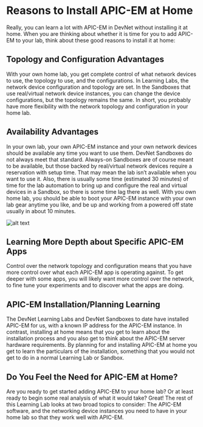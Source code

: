 
#  Reasons to Install APIC-EM at Home
Really, you can learn a lot with APIC-EM in DevNet without installing it at home. When you are thinking about whether it is time for you to add APIC-EM to your lab, think about these good reasons to install it at home:

## Topology and Configuration Advantages
With your own home lab, you get complete control of what network devices to use, the topology to use, and the configurations. In Learning Labs, the network device configuration and topology are set. In the Sandboxes that use real/virtual network device instances, you can change the device configurations, but the topology remains the same. In short, you probably have more flexibility with the network topology and configuration in your home lab.

## Availability Advantages
In your own lab, your own APIC-EM instance and your own network devices should be available any time you want to use them. DevNet Sandboxes do not always meet that standard. Always-on Sandboxes are of course meant to be available, but those backed by real/virtual network devices require a reservation with setup time. That may mean the lab isn’t available when you want to use it. Also, there is usually some time (estimated 30 minutes) of time for the lab automation to bring up and configure the real and virtual devices in a Sandbox, so there is some time lag there as well.
With you own home lab, you should be able to boot your APIC-EM instance with your own lab gear anytime you like, and be up and working from a powered off state usually in about 10 minutes.

![alt text](/posts/files/home-lab-network/assets/images/apic-11.png)

## Learning More Depth about Specific APIC-EM Apps
Control over the network topology and configuration means that you have more control over what each APIC-EM app is operating against. To get deeper with some apps, you will likely want more control over the network, to fine tune your experiments and to discover what the apps are doing.

## APIC-EM Installation/Planning Learning
The DevNet Learning Labs and DevNet Sandboxes to date have installed APIC-EM for us, with a known IP address for the APIC-EM instance. In contrast, installing at home means that you get to learn about the installation process and you also get to think about the APIC-EM server hardware requirements. By planning for and installing APIC-EM at home you get to learn the particulars of the installation, something that you would not get to do in a normal Learning Lab or Sandbox.

## Do You Feel the Need for APIC-EM at Home?
Are you ready to get started adding APIC-EM to your home lab? Or at least ready to begin some real analysis of what it would take? Great! The rest of this Learning Lab looks at two broad topics to consider: The APIC-EM software, and the networking device instances you need to have in your home lab so that they work well with APIC-EM.
